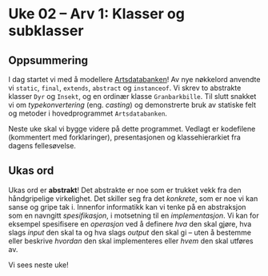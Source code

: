 # Uke 02 – Arv 1: Klasser og subklasser

## Oppsummering

I dag startet vi med å modellere [Artsdatabanken](https://artsdatabanken.no)! Av nye nøkkelord anvendte vi `static`, `final`, `extends`, `abstract` og `instanceof`. Vi skrev to abstrakte klasser `Dyr` og `Insekt`, og en ordinær klasse `Granbarkbille`. Til slutt snakket vi om *typekonvertering* (eng. *casting*) og demonstrerte bruk av statiske felt og metoder i hovedprogrammet `Artsdatabanken`. 

Neste uke skal vi bygge videre på dette programmet. Vedlagt er kodefilene (kommentert med forklaringer), presentasjonen og klassehierarkiet fra dagens fellesøvelse. 

## Ukas ord

Ukas ord er **abstrakt**! Det abstrakte er noe som er trukket vekk fra den håndgripelige virkelighet. Det skiller seg fra det *konkrete*, som er noe vi kan sanse og gripe tak i. Innenfor informatikk kan vi tenke på en abstraksjon som en navngitt *spesifikasjon*, i motsetning til en *implementasjon*. Vi kan for eksempel spesifisere en *operasjon* ved å definere *hva* den skal gjøre, hva slags *input* den skal ta og hva slags *output* den skal gi – uten å bestemme eller beskrive *hvordan* den skal implementeres eller *hvem* den skal utføres av.

Vi sees neste uke!


